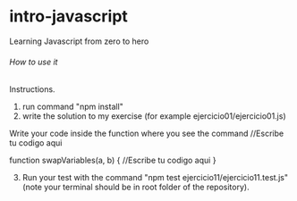 # intro-javascript

Learning Javascript from zero to hero

###### How to use it

Instructions.

1. run command "npm install"
2. write the solution to my exercise (for example ejercicio01/ejercicio01.js)

Write your code inside the function where you see the command //Escribe tu codigo aqui

function swapVariables(a, b) {
//Escribe tu codigo aqui
}

3. Run your test with the command "npm test ejercicio11/ejercicio11.test.js" (note your terminal should be in root folder of the repository).
